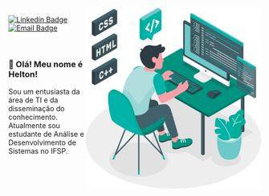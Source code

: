 <img align="right" src=".../../images/illustration.png" width="350"/>
<span>

[![Linkedin Badge](https://img.shields.io/badge/-Linkedin-0a66c2?style=flat-square&logo=Linkedin&logoColor=white)](https://www.linkedin.com/in/heltonricardo/) 
[![Email Badge](https://img.shields.io/badge/-E--mail-107bd5?style=flat-square&logo=microsoft-outlook&logoColor=white)](mailto:helton_ricardo13@hotmail.com)

<br/>

### :wave: Olá! Meu nome é Helton!

Sou um entusiasta da área de TI e da disseminação do conhecimento.  
Atualmente sou estudante de Análise e Desenvolvimento de Sistemas no IFSP.
